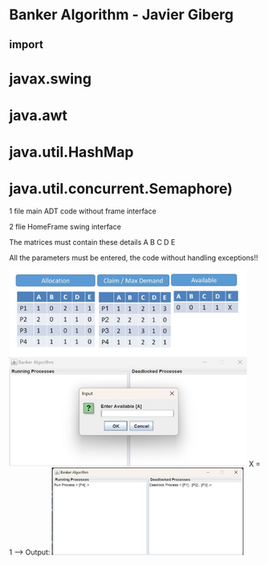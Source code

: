 ﻿# Banker Algorithm - Javier Giberg 
 ## import
 # javax.swing
 # java.awt
 # java.util.HashMap
 # java.util.concurrent.Semaphore)
 
 1 file main ADT code without frame interface
 
 2 flie HomeFrame swing interface


 The matrices must contain these details A B C D E  


 All the parameters must be entered, the code without handling exceptions!!
 
 <img width="473" alt="image" src="pic3.jpg" >
 <img width="474" alt="image" src="pic 1.jpg">
  X = 1 --> Output:
 <img width="382" alt="image" src="pic2.jpg">



 
 
